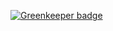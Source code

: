 

[![Greenkeeper badge](https://badges.greenkeeper.io/shankarshastri/GreenKeeperTest.svg)](https://greenkeeper.io/)